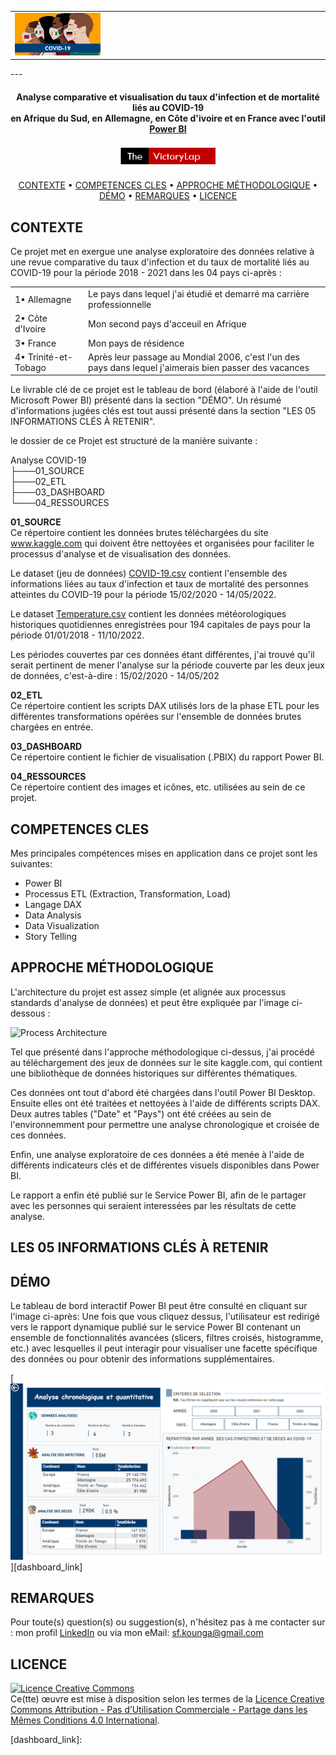 <table>
  <tr>
    <td width="30%" height="30% > 
      <img src= "![Project Logo][project_logo]">
      <img src= "04_RESSOURCES/Project_Logo.png">
    <td> 
  </tr>
</table>
---

<h4 align="center">Analyse comparative et visualisation du taux d'infection et de mortalité liés au COVID-19</br>
  en Afrique du Sud, en Allemagne, en Côte d'ivoire et en France avec l'outil <a href="https://en.wikipedia.org/wiki/Microsoft_Power_BI" target="_blank">Power BI</a></h4>

<p align='center'>
<img src='04_RESSOURCES/The_VictoryLap.png' width=30% height=30% >
</p>

<p align="center">
  <a href="#overview">CONTEXTE</a> •
  <a href="#competences">COMPETENCES CLES</a> •
  <a href="#architecture">APPROCHE MÉTHODOLOGIQUE</a> •
  <a href="#demo">DÉMO</a> •
  <a href="#support">REMARQUES</a> •
  <a href="#license">LICENCE</a>
</p>

## CONTEXTE </br>
Ce projet met en exergue une analyse exploratoire des données relative à une revue comparative du taux d'infection et du taux de mortalité liés au COVID-19 pour la période 2018 - 2021 dans les 04 pays ci-après  :


<table>
  <tr>
    <td>1• Allemagne</td>
    <td>Le pays dans lequel j'ai étudié et demarré ma carrière professionnelle</td>
  </tr>
  <tr>
    <td>2• Côte d'Ivoire</td>
    <td>Mon second pays d'acceuil en Afrique</td>
  </tr>
  <tr>
    <td>3• France</td> 
    <td>Mon pays de résidence</td>
  </tr>
  <tr>
    <td>4• Trinité-et-Tobago</td>
    <td>Après leur passage au Mondial 2006, c'est l'un des pays dans lequel j'aimerais bien passer des vacances</td>
  </tr>
</table>


Le livrable clé de ce projet est le tableau de bord (élaboré à l'aide de l'outil Microsoft Power BI) présenté dans la section "DÉMO".
Un résumé d'informations jugées clés est tout aussi présenté dans la section "LES 05 INFORMATIONS CLÉS À RETENIR".

le dossier de ce Projet est structuré de la manière suivante :

Analyse COVID-19 <br>
 ├───01_SOURCE<br>
 ├───02_ETL<br>
 ├───03_DASHBOARD<br>
 └───04_RESSOURCES<br>


**01_SOURCE**</br>
Ce répertoire contient les données brutes téléchargées du site www.kaggle.com qui doivent être nettoyées et organisées pour faciliter le processus d'analyse et de visualisation des données.

Le dataset (jeu de données) [COVID-19.csv][website_link1] contient l'ensemble des informations liées au taux d'infection et taux de mortalité des personnes atteintes du COVID-19 pour la période 15/02/2020 - 14/05/2022.

Le dataset [Temperature.csv][website_link2] contient les données météorologiques historiques quotidiennes enregistrées pour 194 capitales de pays pour la période 01/01/2018 - 11/10/2022. 

Les périodes couvertes par ces données étant différentes, j'ai trouvé qu'il serait pertinent de mener l'analyse sur la période couverte par les deux jeux de données, c'est-à-dire : 15/02/2020 - 14/05/202 


**02_ETL**</br>
Ce répertoire contient les scripts DAX utilisés lors de la phase ETL pour les différentes transformations opérées sur l'ensemble de données brutes chargées en entrée.


**03_DASHBOARD** </br>
Ce répertoire contient le fichier de visualisation (.PBIX) du rapport Power BI.


**04_RESSOURCES** </br>
Ce répertoire contient des images et icônes, etc. utilisées au sein de ce projet.



## COMPETENCES CLES</br>
Mes principales compétences mises en application dans ce projet sont les suivantes:
- Power BI
- Processus ETL (Extraction, Transformation, Load)
- Langage DAX
- Data Analysis
- Data Visualization
- Story Telling 



## APPROCHE MÉTHODOLOGIQUE</br>
L'architecture du projet est assez simple (et alignée aux processus standards d'analyse de données) et peut être expliquée par l'image ci-dessous :

![Process Architecture][process_workflow]

Tel que présenté dans l'approche méthodologique ci-dessus, j'ai procédé au téléchargement des jeux de données sur le site kaggle.com, qui contient une bibliothèque de données historiques sur différentes thématiques.

Ces données ont tout d'abord été chargées dans l'outil Power BI Desktop. Ensuite elles ont été traitées et nettoyées à l'aide de différents scripts DAX. Deux autres tables ("Date" et "Pays") ont été créées au sein de l'environnemment pour permettre une analyse chronologique et croisée de ces données.

Enfin, une analyse exploratoire de ces données a été menée à l'aide de différents indicateurs clés et de différentes visuels disponibles dans Power BI.

Le rapport a enfin été publié sur le Service Power BI, afin de le partager avec les personnes qui seraient interessées par les résultats de cette analyse.



## LES 05 INFORMATIONS CLÉS À RETENIR</br>



## DÉMO</br>
Le tableau de bord interactif Power BI peut être consulté en cliquant sur l'image ci-après:
Une fois que vous cliquez dessus, l'utilisateur est redirigé vers le rapport dynamique publié sur le service Power BI contenant un ensemble de fonctionnalités avancées (slicers, filtres croisés, histogramme, etc.) avec lesquelles il peut interagir pour visualiser une facette spécifique des données ou pour obtenir des informations supplémentaires.

[![Power BI Dashboard][dashboard_image]][dashboard_link]



## REMARQUES</br>
Pour toute(s) question(s) ou suggestion(s), n'hésitez pas à me contacter sur :
mon profil [LinkedIn][linkedin] ou via mon eMail: sf.kounga@gmail.com



## LICENCE

<a rel="license" href="http://creativecommons.org/licenses/by-nc-sa/4.0/"><img alt="Licence Creative Commons" style="border-width:0" src="https://i.creativecommons.org/l/by-nc-sa/4.0/88x31.png" /></a><br />Ce(tte) œuvre est mise à disposition selon les termes de la <a rel="license" href="http://creativecommons.org/licenses/by-nc-sa/4.0/">Licence Creative Commons Attribution - Pas d’Utilisation Commerciale - Partage dans les Mêmes Conditions 4.0 International</a>.


<!-- Image Links -->

[project_logo]: 04_RESSOURCES/Project_Logo.png
[process_workflow]: 04_RESSOURCES/Approche_Méthodo.png
[dashboard_image]: 04_RESSOURCES/dashboard_image.png

<!-- External Links -->

[website_link1]: https://www.kaggle.com/datasets/josephassaker/covid19-global-dataset?select=worldometer_coronavirus_daily_data.csv
[website_link2]: https://www.kaggle.com/datasets/balabaskar/historical-weather-data-of-all-country-capitals?select=daily_weather_data.csv


<!-- Profile Links -->

[linkedin]: https://www.linkedin.com/in/serge-kounga-a26365161
[dashboard_link]: 

<!-- Shields Profile Links -->

